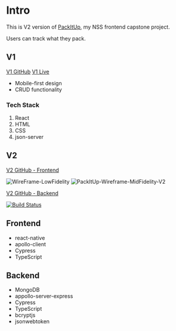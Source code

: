 # Intro

This is V2 version of [PackItUp](https://cr-demo--packitup.netlify.app/), my NSS frontend capstone project.

Users can track what they pack.

## V1

[V1 GitHub](https://github.com/CheoR/pack-it-up)
[V1 Live](https://cr-demo--packitup.netlify.app/)

- Mobile-first design
- CRUD functionality

### Tech Stack

1. React
2. HTML
3. CSS
4. json-server

## V2

[V2 GitHub - Frontend]()

![WireFrame-LowFidelity](https://user-images.githubusercontent.com/5026476/204304673-17fc44b0-ad62-41ba-bbaf-3783b3c4f8f9.png)
![PackItUp-Wireframe-MidFidelity-V2](https://user-images.githubusercontent.com/5026476/205410105-e90033cb-efdd-40df-86bb-153f0c461293.png)

[V2 GitHub - Backend]()

[![Build Status](https://app.travis-ci.com/CheoR/pack-it-up-v2-server.svg?branch=main)](https://app.travis-ci.com/CheoR/pack-it-up-v2-server)

## Frontend

- react-native
- apollo-client
- Cypress
- TypeScript

## Backend

- MongoDB
- appollo-server-express
- Cypress
- TypeScript
- bcryptjs
- jsonwebtoken
